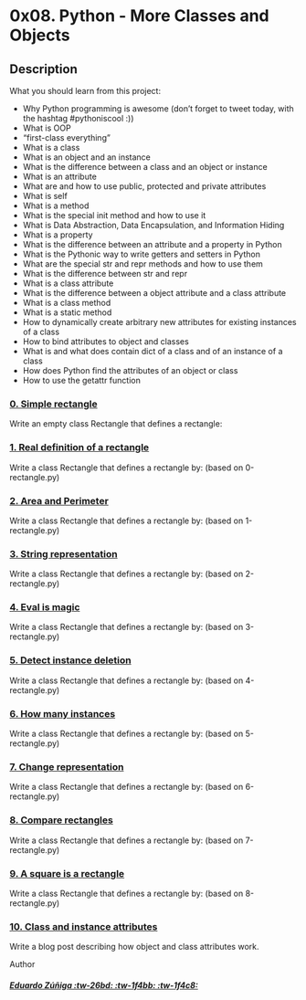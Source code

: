 # 0x08. Python - More Classes and Objects

## Description

What you should learn from this project:

- Why Python programming is awesome (don’t forget to tweet today, with the hashtag #pythoniscool :))
- What is OOP
- “first-class everything”
- What is a class
- What is an object and an instance
- What is the difference between a class and an object or instance
- What is an attribute
- What are and how to use public, protected and private attributes
- What is self
- What is a method
- What is the special init method and how to use it
- What is Data Abstraction, Data Encapsulation, and Information Hiding
- What is a property
- What is the difference between an attribute and a property in Python
- What is the Pythonic way to write getters and setters in Python
- What are the special str and repr methods and how to use them
- What is the difference between str and repr
- What is a class attribute
- What is the difference between a object attribute and a class attribute
- What is a class method
- What is a static method
- How to dynamically create arbitrary new attributes for existing instances of a class
- How to bind attributes to object and classes
- What is and what does contain dict of a class and of an instance of a class
- How does Python find the attributes of an object or class
- How to use the getattr function

### [0. Simple rectangle](https://github.com/edwardzuniga/ "### 0. Simple rectangle")

Write an empty class Rectangle that defines a rectangle:

### [1. Real definition of a rectangle](https://github.com/edwardzuniga/ "1. Real definition of a rectangle")

Write a class Rectangle that defines a rectangle by: (based on 0-rectangle.py)

### [2. Area and Perimeter](https://github.com/edwardzuniga/ "2. Area and Perimeter")

Write a class Rectangle that defines a rectangle by: (based on 1-rectangle.py)

### [3. String representation](https://github.com/edwardzuniga/ "3. String representation")

Write a class Rectangle that defines a rectangle by: (based on 2-rectangle.py)

### [4. Eval is magic](https://github.com/edwardzuniga/ "4. Eval is magic")

Write a class Rectangle that defines a rectangle by: (based on 3-rectangle.py)

### [5. Detect instance deletion](http://https://github.com/edwardzuniga/ "5. Detect instance deletion")

Write a class Rectangle that defines a rectangle by: (based on 4-rectangle.py)

### [6. How many instances](https://github.com/edwardzuniga/ "6. How many instances")

Write a class Rectangle that defines a rectangle by: (based on 5-rectangle.py)

### [7. Change representation](https://github.com/edwardzuniga/ "7. Change representation")

Write a class Rectangle that defines a rectangle by: (based on 6-rectangle.py)

### [8. Compare rectangles](https://github.com/edwardzuniga/ "8. Compare rectangle")

Write a class Rectangle that defines a rectangle by: (based on 7-rectangle.py)

### [9. A square is a rectangle](https://github.com/edwardzuniga/ "9. A square is a rectangle")

Write a class Rectangle that defines a rectangle by: (based on 8-rectangle.py)

### [10. Class and instance attributes](https://github.com/edwardzuniga/ "10. Class and instance attributes")

Write a blog post describing how object and class attributes work.

Author

##### [Eduardo Zúñiga :tw-26bd:  :tw-1f4bb: :tw-1f4c8:](https://github.com/edwardzuniga/ "Eduardo Zúñiga") 
